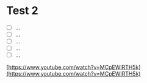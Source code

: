 # Test 2

- [ ]  ...
- [ ]  ...
- [ ]  ...
- [ ]  ...
- [ ]  ...

[https://www.youtube.com/watch?v=MCpEWlRTH5k](https://www.youtube.com/watch?v=MCpEWlRTH5k)